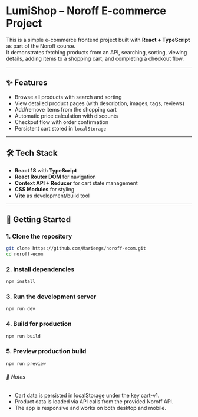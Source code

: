 # LumiShop – Noroff E-commerce Project

This is a simple e-commerce frontend project built with **React + TypeScript** as part of the Noroff course.  
It demonstrates fetching products from an API, searching, sorting, viewing details, adding items to a shopping cart, and completing a checkout flow.

---

## ✨ Features

- Browse all products with search and sorting
- View detailed product pages (with description, images, tags, reviews)
- Add/remove items from the shopping cart
- Automatic price calculation with discounts
- Checkout flow with order confirmation
- Persistent cart stored in `localStorage`

---

## 🛠️ Tech Stack

- **React 18** with **TypeScript**
- **React Router DOM** for navigation
- **Context API + Reducer** for cart state management
- **CSS Modules** for styling
- **Vite** as development/build tool

---

## 🚀 Getting Started

### 1. Clone the repository

```bash
git clone https://github.com/Mariengs/noroff-ecom.git
cd noroff-ecom
```

### 2. Install dependencies

```bash
npm install
```

### 3. Run the development server

```bash
npm run dev
```

### 4. Build for production

```bash
npm run build
```

### 5. Preview production build

```bash
npm run preview
```

###### 📌 Notes

- Cart data is persisted in localStorage under the key cart-v1.
- Product data is loaded via API calls from the provided Noroff API.
- The app is responsive and works on both desktop and mobile.

